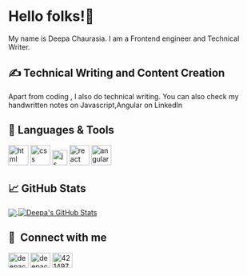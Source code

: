 



# Hello folks!👋

My name is Deepa Chaurasia. I am a Frontend engineer and Technical Writer. 

## &#x270d; Technical Writing and Content Creation

Apart from coding , I also do technical writing. You can also check my handwritten notes on Javascript,Angular on LinkedIn 


## 🔧 Languages & Tools
<p align='left'>
  <img src="https://upload.wikimedia.org/wikipedia/commons/thumb/6/61/HTML5_logo_and_wordmark.svg/2048px-HTML5_logo_and_wordmark.svg.png" alt="html" width="40" height="40">
  <img src='https://upload.wikimedia.org/wikipedia/commons/thumb/d/d5/CSS3_logo_and_wordmark.svg/1200px-CSS3_logo_and_wordmark.svg.png' alt="css" width="40" height="40">
  <img src='https://upload.wikimedia.org/wikipedia/commons/6/6a/JavaScript-logo.png' height='30' width='auto' alt="js">
   <img src="https://upload.wikimedia.org/wikipedia/commons/thumb/a/a7/React-icon.svg/1280px-React-icon.svg.png" alt="react" width="auto" height="40"/>
   <img src="https://angular.io/assets/images/logos/angular/angular.svg" alt="angular" width="40" height="40"/>
</p>


## &#x1f4c8; GitHub Stats
<a href="https://github.com/deepa314/deepachaurasia">
  <img align="center" src="https://github-readme-stats.vercel.app/api/top-langs/?username=deepa314&title_color=ffffff&text_color=c9cacc&icon_color=2bbc8a&bg_color=1d1f21&langs_count=3" />
</a>
<a href="https://github.com/deepa314/deepachaurasia">
  <img align="center" src="https://github-readme-stats.vercel.app/api?username=deepa314&show_icons=true&line_height=27&count_private=true&title_color=ffffff&text_color=c9cacc&icon_color=2bbc8a&bg_color=1d1f21" alt="Deepa's GitHub Stats" />
</a>



## 🔗 &nbsp;**Connect with me**
<p align="left">
<a href="https://twitter.com/deepachaurasia1" target="blank"><img align="center" src="https://raw.githubusercontent.com/rahuldkjain/github-profile-readme-generator/master/src/images/icons/Social/twitter.svg" alt="deepachaurasia" height="30" width="40" /></a>
<a href="https://www.linkedin.com/in/deepa-chaurasia-notes" target="blank"><img align="center" src="https://raw.githubusercontent.com/rahuldkjain/github-profile-readme-generator/master/src/images/icons/Social/linked-in-alt.svg" alt="deepachaurasia" height="30" width="40" /></a>
<a href="https://medium.com/@deepachaurasia33" target="blank"><img align="center" src="https://raw.githubusercontent.com/rahuldkjain/github-profile-readme-generator/master/src/images/icons/Social/medium.svg" alt="4214976" height="30" width="40" /></a>




[1.1]: https://i.imgur.com/Vahbdkj.png (linkedin icon)


